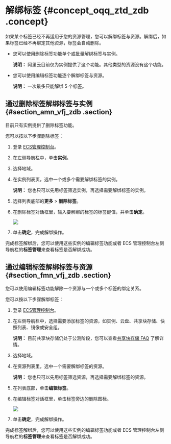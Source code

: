 # 解绑标签 {#concept_oqq_ztd_zdb .concept}

如果某个标签已经不再适用于您的资源管理，您可以解绑标签与资源。解绑后，如果标签已经不再绑定其他资源，标签会自动删除。

-   您可以使用删除标签功能单个或批量解绑标签与实例。

    **说明：** 阿里云目前仅为实例提供了这个功能。其他类型的资源没有这个功能。

-   您可以使用编辑标签功能逐个解绑标签与资源。

    **说明：** 一次最多只能解绑 5 个标签。


## 通过删除标签解绑标签与实例 {#section_amn_vfj_zdb .section}

目前只有实例提供了删除标签功能。

您可以按以下步骤删除标签：

1.  登录 [ECS管理控制台](https://ecs.console.aliyun.com/?spm=a2c4g.11186623.2.9.FNEORG#/home)。
2.  在左侧导航栏中，单击**实例**。
3.  选择地域。
4.  在实例列表页，选中一个或多个需要解绑标签的实例。

    **说明：** 您也只可以先用标签筛选实例，再选择需要解绑标签的实例。

5.  选择列表底部的**更多** \> **删除标签**。
6.  在删除标签对话框里，输入要解绑的标签的标签键值，并单击**确定**。

    ![](http://static-aliyun-doc.oss-cn-hangzhou.aliyuncs.com/assets/img/9743/4810_zh-CN.png)

7.  单击**确定**，完成解绑操作。

完成标签解绑后，您可以使用这些实例的编辑标签功能或者 ECS 管理控制台左侧导航栏的**标签管理**来查看标签是否解绑成功。

## 通过编辑标签解绑标签与资源 {#section_fmn_vfj_zdb .section}

您可以使用编辑标签功能解除一个资源与一个或多个标签的绑定关系。

您可以按以下步骤解绑标签：

1.  登录 [ECS管理控制台](https://ecs.console.aliyun.com/?spm=a2c4g.11186623.2.9.FNEORG#/home)。
2.  在左侧导航栏中，选择需要添加标签的资源，如实例、云盘、共享块存储、快照列表、镜像或安全组。

    **说明：** 目前共享块存储仍处于公测阶段，您可以查看[共享块存储 FAQ](https://help.aliyun.com/knowledge_detail/53820.html) 了解详情。

3.  选择地域。
4.  在资源列表里，选中一个需要解绑标签的资源。

    **说明：** 您也只可以先用标签筛选资源，再选择需要解绑标签的资源。

5.  在列表底部，单击**编辑标签**。
6.  在编辑标签对话框里，单击标签旁边的删除图标。

    ![](http://static-aliyun-doc.oss-cn-hangzhou.aliyuncs.com/assets/img/9743/4824_zh-CN.png)

7.  单击**确定**，完成解绑操作。

完成标签解绑后，您可以使用这些实例的编辑标签功能或者 ECS 管理控制台左侧导航栏的**标签管理**来查看标签是否解绑成功。

